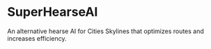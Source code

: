 # SuperHearseAI

An alternative hearse AI for Cities Skylines that optimizes routes and increases efficiency.

